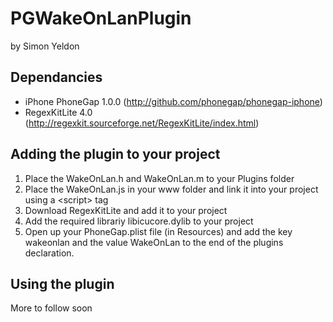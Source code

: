 # PGWakeOnLanPlugin #
by Simon Yeldon

## Dependancies ##
* iPhone PhoneGap 1.0.0 (http://github.com/phonegap/phonegap-iphone)
* RegexKitLite 4.0 (http://regexkit.sourceforge.net/RegexKitLite/index.html)

## Adding the plugin to your project ##
1. Place the WakeOnLan.h and WakeOnLan.m to your Plugins folder
2. Place the WakeOnLan.js in your www folder and link it into your project using a &lt;script&gt; tag
3. Download RegexKitLite and add it to your project
4. Add the required librariy libicucore.dylib to your project
5. Open up your PhoneGap.plist file (in Resources) and add the key wakeonlan and the value WakeOnLan to the end of the plugins declaration.

## Using the plugin ##
More to follow soon

